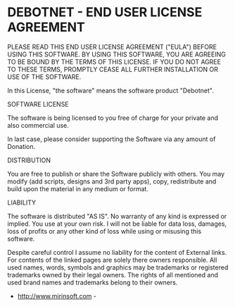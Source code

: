 DEBOTNET - END USER LICENSE AGREEMENT
============================================================
PLEASE READ THIS END USER LICENSE AGREEMENT ("EULA") BEFORE USING THIS SOFTWARE. 
BY USING THIS SOFTWARE, YOU ARE AGREEING TO BE BOUND BY THE TERMS OF THIS LICENSE. 
IF YOU DO NOT AGREE TO THESE TERMS, PROMPTLY CEASE ALL FURTHER INSTALLATION OR USE OF THE SOFTWARE.

In this License, "the software" means the software product "Debotnet".

SOFTWARE LICENSE

The software is being licensed to you free of charge for your private and also commercial use. 

In last case, please consider supporting the Software via any amount of Donation.

DISTRIBUTION

You are free to publish or share the Software publicly with others. 
You may modify (add scripts, designs and 3rd party apps), copy, redistribute and build upon the material in any medium or format.

LIABILITY

The software is distributed "AS IS". 
No warranty of any kind is expressed or implied. You use at your own risk. 
I will not be liable for data loss, damages, loss of profits or any other kind of loss while using or misusing this software.

Despite careful control I assume no liability for the content of External links. For contents of the linked pages are solely there owners responsible. 
All used names, words, symbols and graphics may be trademarks or registered trademarks owned by their legal owners. 
The rights of all mentioned and used brand names and trademarks belong to their owners.

- http://www.mirinsoft.com - 
